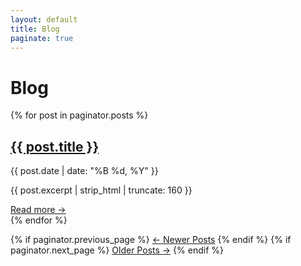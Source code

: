 ```yaml
---
layout: default
title: Blog
paginate: true
---
```



<div class="wrapper">
  <h1>Blog</h1>

  {% for post in paginator.posts %}
    <div class="post-card">
      <h2><a href="{{ site.baseurl }}{{ post.url }}">{{ post.title }}</a></h2>
      <p class="post-date">{{ post.date | date: "%B %d, %Y" }}</p>
      <p>{{ post.excerpt | strip_html | truncate: 160 }}</p>
      <a href="{{ site.baseurl }}{{ post.url }}">Read more →</a>
    </div>
  {% endfor %}

  <div class="pagination">
    {% if paginator.previous_page %}
      <a href="{{ site.baseurl }}{{ paginator.previous_page_path }}">← Newer Posts</a>
    {% endif %}
    {% if paginator.next_page %}
      <a href="{{ site.baseurl }}{{ paginator.next_page_path }}">Older Posts →</a>
    {% endif %}
  </div>
</div>
